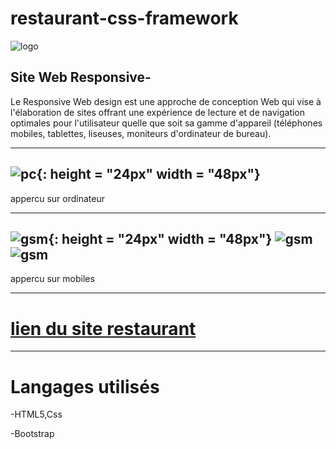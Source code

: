 # restaurant-css-framework


![logo](assets/img/logo.png)









## Site Web Responsive-



Le Responsive Web design est une approche de conception Web qui vise à l'élaboration de sites offrant une expérience de lecture et de navigation optimales pour l'utilisateur quelle que soit sa gamme d'appareil (téléphones mobiles, tablettes, liseuses, moniteurs d'ordinateur de bureau).

*******

![pc](assets/img/pc.png){: height = "24px" width = "48px"}
------
appercu sur ordinateur


******
![gsm](assets/img/gsm.jpeg){: height = "24px" width = "48px"}
![gsm](assets/img/gsm2.jpeg)
![gsm](assets/img/gsm3.jpeg)
------
 appercu sur mobiles

******
# [lien du site restaurant](https://zjinane.github.io/restaurant-css-framework-/) 

******
# Langages utilisés

-HTML5,Css

-Bootstrap

